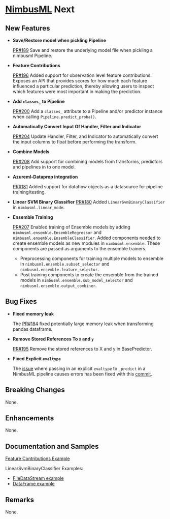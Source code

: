 # [NimbusML](https://docs.microsoft.com/en-us/nimbusml/overview) Next

## **New Features**

- **Save/Restore model when pickling Pipeline**

   [PR#189](https://github.com/microsoft/NimbusML/pull/189) Save and restore
   the underlying model file when pickling a nimbusml Pipeline.

- **Feature Contributions**

  [PR#196](https://github.com/microsoft/NimbusML/pull/196) Added support for observation level feature contributions. Exposes an API that provides scores for how much each feature influenced a particular prediction, thereby allowing users to inspect which features were most important in making the prediction.

- **Add `classes_` to Pipeline**

   [PR#200](https://github.com/microsoft/NimbusML/pull/200) Add a `classes_`
   attribute to a Pipeline and/or predictor instance when calling
   `Pipeline.predict_proba()`.

- **Automatically Convert Input Of Handler, Filter and Indicator**

   [PR#204](https://github.com/microsoft/NimbusML/pull/204) Update Handler,
   Filter, and Indicator to automatically convert the input columns to float
   before performing the transform.

- **Combine Models**

   [PR#208](https://github.com/microsoft/NimbusML/pull/208) Add support for
   combining models from transforms, predictors and pipelines in to one model.

- **Azureml-Dataprep integration**

   [PR#181](https://github.com/microsoft/NimbusML/pull/181) Added support for
   dataflow objects as a datasource for pipeline training/testing.
   
- **Linear SVM Binary Classifier**
  [PR#180](https://github.com/microsoft/NimbusML/pull/180) Added
  `LinearSvmBinaryClassifier` in `nimbusml.linear_mode`.
   
- **Ensemble Training**

  [PR#207](https://github.com/microsoft/NimbusML/pull/207) Enabled training of
  Ensemble models by adding `nimbusml.ensemble.EnsembleRegressor` and 
  `nimbusml.ensemble.EnsembleClassifier`. Added components needed
  to create ensemble models as new modules in `nimbusml.ensemble`. These
  components are passed as arguments to the ensemble trainers.
  - Preprocessing components for training multiple models to ensemble in 
  `nimbusml.ensemble.subset_selector` and  `nimbusml.ensemble.feature_selector`.
  - Post training components to create the ensemble from the trained models in
  `nimbusml.ensemble.sub_model_selector` and `nimbusml.ensemble.output_combiner`.

## **Bug Fixes**

- **Fixed memory leak**

   The [PR#184](https://github.com/microsoft/NimbusML/pull/184) fixed potentially
   large memory leak when transforming pandas dataframe.

- **Remove Stored References To `X` and `y`**

   [PR#195](https://github.com/microsoft/NimbusML/pull/195) Remove the stored
   references to X and y in BasePredictor.

- **Fixed Explicit `evaltype`**

   The [issue](https://github.com/microsoft/NimbusML/issues/193) where passing
   in an explicit `evaltype` to `_predict` in a NimbusML pipeline causes errors
   has been fixed with this
   [commit](https://github.com/microsoft/NimbusML/commit/1f97c9ef55f5e257f989db5f375cca5c55880258).

## **Breaking Changes**

None.

## **Enhancements**

None.

## **Documentation and Samples**

[Feature Contributions Example](https://github.com/microsoft/NimbusML/blob/master/src/python/nimbusml/examples/PipelineWithFeatureContributions.py)

LinearSvmBinaryClassifier Examples:
- [FileDataStream example](https://github.com/microsoft/NimbusML/blob/master/src/python/nimbusml/examples/LinearSvmBinaryClassifier.py)
- [DataFrame example](https://github.com/microsoft/NimbusML/blob/master/src/python/nimbusml/examples/examples_from_dataframe/LinearSvmBinaryClassifier_df.py)
  

## **Remarks**

None.
